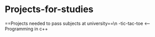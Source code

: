 # Projects-for-studies
==Projects needed to pass subjects at university==\n
-tic-tac-toe <-- Programming in c++ 
